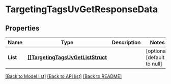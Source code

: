 # TargetingTagsUvGetResponseData

## Properties
Name | Type | Description | Notes
------------ | ------------- | ------------- | -------------
**List** | [**[]TargetingTagsUvGetListStruct**](TargetingTagsUvGetListStruct.md) |  | [optional] [default to null]

[[Back to Model list]](../README.md#documentation-for-models) [[Back to API list]](../README.md#documentation-for-api-endpoints) [[Back to README]](../README.md)


